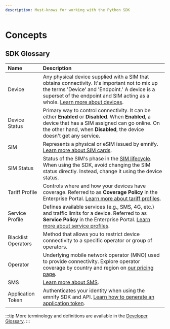 ```yaml
---
description: Must-knows for working with the Python SDK
---
```


# Concepts

## SDK Glossary

| Name      | Description |
| :-------- | :---------- |
| Device  | Any physical device supplied with a SIM that obtains connectivity. It's important not to mix up the terms 'Device' and 'Endpoint.' A device is a superset of the endpoint and SIM acting as a whole. [Learn more about devices](https://support.emnify.com/hc/en-us/sections/115000981005-Device-Configuration).  |
| Device Status  | Primary way to control connectivity. It can be either **Enabled** or **Disabled**. When **Enabled**, a device that has a SIM assigned can go online. On the other hand, when **Disabled**, the device doesn't get any service.  |
| SIM  | Represents a physical or eSIM issued by emnify. [Learn more about SIM cards](https://support.emnify.com/hc/en-us/sections/360000642374-SIM-cards).  |
| SIM Status  | Status of the SIM's phase in the [SIM lifecycle](https://www.emnify.com/blog/sim-lifecycle-management). When using the SDK, avoid changing the SIM status directly. Instead, change it using the device status.  |
| Tariff Profile  | Controls where and how your devices have coverage. Referred to as **Coverage Policy** in the Enterprise Portal. [Learn more about tariff profiles](https://cdn.emnify.net/api/doc/tariff-profile.html).  |
| Service Profile  | Defines available services (e.g., SMS, 4G, etc.) and traffic limits for a device. Referred to as **Service Policy** in the Enterprise Portal. [Learn more about service profiles](https://cdn.emnify.net/api/doc/service-profile.html).  |
| Blacklist Operators  | Method that allows you to restrict device connectivity to a specific operator or group of operators.  |
| Operator  | Underlying mobile network operator (MNO) used to provide connectivity. Explore operator coverage by country and region on [our pricing page](https://www.emnify.com/pricing).  |
| SMS  | [Learn more about SMS](https://www.emnify.com/developers/documentation#_sms).  |
| Application Token  | Authenticates your identity when using the emnify SDK and API. [Learn how to generate an application token](https://www.emnify.com/developer-blog/how-to-use-an-application-token-for-api-authentication).  |

:::tip
More terminology and definitions are available in the [Developer Glossary](glossary). 
:::


